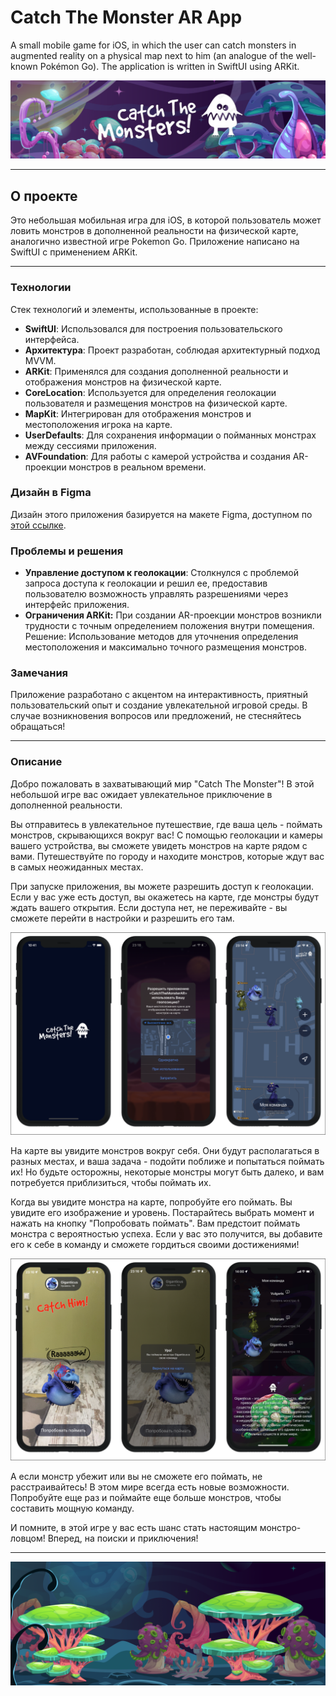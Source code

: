 # Catch The Monster AR App

A small mobile game for iOS, in which the user can catch monsters in augmented reality on a physical map next to him (an analogue of the well-known Pokémon Go). The application is written in SwiftUI using ARKit.

![Alt-текст](https://github.com/Ka4aH4uk/catch-the-monster-ar-app/blob/master/banner.png?raw=true)

____

## О проекте

Это небольшая мобильная игра для iOS, в которой пользователь может ловить монстров в дополненной реальности на физической карте, аналогично известной игре Pokemon Go. Приложение написано на SwiftUI с применением ARKit.
____

### Технологии

Стек технологий и элементы, использованные в проекте:

- **SwiftUI**: Использовался для построения пользовательского интерфейса.
- **Архитектура**: Проект разработан, соблюдая архитектурный подход MVVM.
- **ARKit**: Применялся для создания дополненной реальности и отображения монстров на физической карте.
- **CoreLocation**: Используется для определения геолокации пользователя и размещения монстров на физической карте.
- **MapKit**: Интегрирован для отображения монстров и местоположения игрока на карте.
- **UserDefaults**: Для сохранения информации о пойманных монстрах между сессиями приложения.
- **AVFoundation**: Для работы с камерой устройства и создания AR-проекции монстров в реальном времени.

### Дизайн в Figma

Дизайн этого приложения базируется на макете Figma, доступном по [этой ссылке](https://www.figma.com/file/KZwhYWES0CsOlPm34DI0ed/Catch-The-Monster's?type=design&node-id=23%3A589&mode=design&t=KqZabtOEh5mgPb83-1). 

### Проблемы и решения

- **Управление доступом к геолокации**: Столкнулся с проблемой запроса доступа к геолокации и решил ее, предоставив пользователю возможность управлять разрешениями через интерфейс приложения.
- **Ограничения ARKit:** При создании AR-проекции монстров возникли трудности с точным определением положения внутри помещения. Решение: Использование методов для уточнения определения местоположения и максимально точного размещения монстров.


### Замечания

Приложение разработано с акцентом на интерактивность, приятный пользовательский опыт и создание увлекательной игровой среды. В случае возникновения вопросов или предложений, не стесняйтесь обращаться!

_____

### Описание

Добро пожаловать в захватывающий мир "Catch The Monster"! В этой небольшой игре вас ожидает увлекательное приключение в дополненной реальности.

Вы отправитесь в увлекательное путешествие, где ваша цель - поймать монстров, скрывающихся вокруг вас! С помощью геолокации и камеры вашего устройства, вы сможете увидеть монстров на карте рядом с вами. Путешествуйте по городу и находите монстров, которые ждут вас в самых неожиданных местах.

При запуске приложения, вы можете разрешить доступ к геолокации. Если у вас уже есть доступ, вы окажетесь на карте, где монстры будут ждать вашего открытия. Если доступа нет, не переживайте - вы сможете перейти в настройки и разрешить его там.

<img src="https://github.com/Ka4aH4uk/catch-the-monster-ar-app/blob/master/catchTheMonsterScreenshot1.png?raw=true"> 

На карте вы увидите монстров вокруг себя. Они будут располагаться в разных местах, и ваша задача - подойти поближе и попытаться поймать их! Но будьте осторожны, некоторые монстры могут быть далеко, и вам потребуется приблизиться, чтобы поймать их.

Когда вы увидите монстра на карте, попробуйте его поймать. Вы увидите его изображение и уровень. Постарайтесь выбрать момент и нажать на кнопку "Попробовать поймать". Вам предстоит поймать монстра с вероятностью успеха. Если у вас это получится, вы добавите его к себе в команду и сможете гордиться своими достижениями!

<img src="https://github.com/Ka4aH4uk/catch-the-monster-ar-app/blob/master/catchTheMonsterScreenshot2.png?raw=true"> 

А если монстр убежит или вы не сможете его поймать, не расстраивайтесь! В этом мире всегда есть новые возможности. Попробуйте еще раз и поймайте еще больше монстров, чтобы составить мощную команду.

И помните, в этой игре у вас есть шанс стать настоящим монстро-ловцом! Вперед, на поиски и приключения!

____


![Alt-текст](https://github.com/Ka4aH4uk/catch-the-monster-ar-app/blob/master/banner2.png?raw=true)
